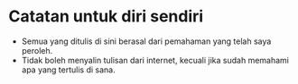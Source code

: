# Catatan untuk diri sendiri
- Semua yang ditulis di sini berasal dari pemahaman yang telah saya peroleh.
- Tidak boleh menyalin tulisan dari internet, kecuali jika sudah memahami apa yang tertulis di sana.
